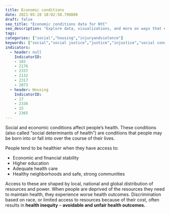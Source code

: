 ```yaml
---
title: Economic conditions
date: 2021-05-28 18:02:58.798880
draft: false
seo_title: "Economic conditions data for NYC"
seo_description: "Explore data, visualizations, and more on ways that environments shape health in New York City's neighborhoods.."
tags: 
categories: ["social","housing","injuryandviolence"]
keywords: ["social","social justice","justice","injustice","social conditions","poverty","racism","housing","health"]
indicators:
  - header: null
    IndicatorID:
    - 103 
    - 2176
    - 2337
    - 2132
    - 2317
    - 2073 
  - header: Housing 
    IndicatorID:
    - 17
    - 2336
    - 15
    - 2365
---
```


Social and economic conditions affect people’s health. These conditions (also called “social determinants of health”) are conditions that people may be born into or fall into over the course of their lives. 

People tend to be healthier when they have access to:

* Economic and financial stability
* Higher education
* Adequate health care
* Healthy neighborhoods and safe, strong communities

Access to these are shaped by local, national and global distribution of resources and power. When people are deprived of the resources they need to maintain health, they experience worse health outcomes. Discrimination based on race, or limited access to resources because of their cost, often results in **health inequity** – **avoidable and unfair health outcomes.** 